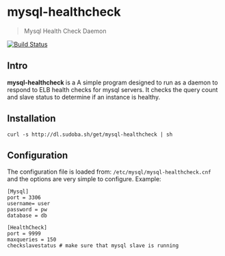 # mysql-healthcheck
> Mysql Health Check Daemon

[![Build Status](https://travis-ci.org/murdinc/mysql-healthcheck.svg)](https://travis-ci.org/murdinc/mysql-healthcheck)


## Intro
**mysql-healthcheck** is a A simple program designed to run as a daemon to respond to ELB health checks for mysql servers. It checks the query count and slave status to determine if an instance is healthy.


## Installation
```
curl -s http://dl.sudoba.sh/get/mysql-healthcheck | sh
```

## Configuration
The configuration file is loaded from: `/etc/mysql/mysql-healthcheck.cnf` and the options are very simple to configure. Example:

```
[Mysql]
port = 3306
username= user
password = pw
database = db

[HealthCheck]
port = 9999
maxqueries = 150
checkslavestatus # make sure that mysql slave is running

```